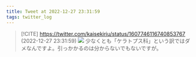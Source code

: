 ```yaml
---
title: Tweet at 2022-12-27 23:31:59
tags: twitter_log
---
```


> [!CITE] https://twitter.com/kaisekiriu/status/1607746116740853767 (2022-12-27 23:31:59)
> ![](https://twitter.com/kaisekiriu/status/1607746116740853767)
> 少なくとも「ケラトプス科」という訳ではダメなんですよ。引っかかるのは分からないでもないですが。
